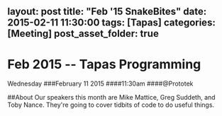layout: post
title: "Feb '15 SnakeBites"
date: 2015-02-11 11:30:00
tags: [Tapas]
categories: [Meeting]
post_asset_folder: true
---


# Feb 2015 -- Tapas Programming

Wednesday
###February 11 2015
####11:30am
####@Prototek

##About
Our speakers this month are Mike Mattice, Greg Suddeth, and Toby Nance.  They're going to cover tidbits of code to do useful things.